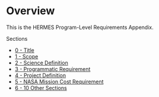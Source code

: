 # Overview
This is the HERMES Program-Level Requirements Appendix.

Sections
* [0 - Title](1-Title.md)
* [1 - Scope](1-Scope.md)
* [2 - Science Definition](2-Science%20Definition.md)
* [3 - Programmatic Requirement](3-Programmatic%20Requirement.md)
* [4 - Project Definition](4-Project%20Definition.md)
* [5 - NASA Mission Cost Requirement](5-NASA%20Mission%20Cost%20Requirement.md)
* [6 - 10 Other Sections](6%20to%2010-Other%20Sections.md)

